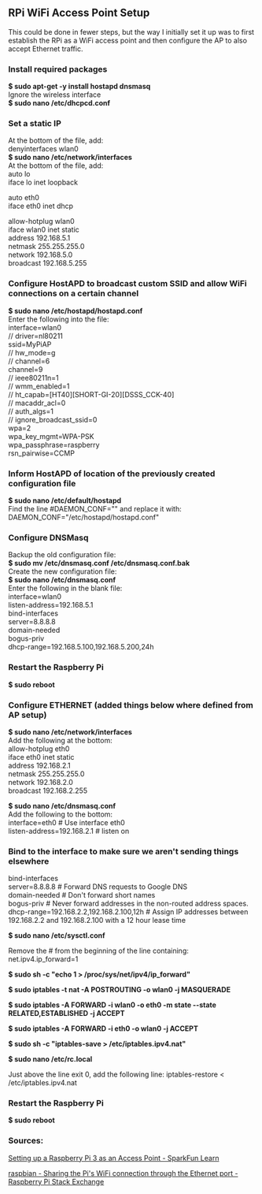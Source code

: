 ## RPi WiFi Access Point Setup  
This could be done in fewer steps, but the way I initially set it up was to first establish the RPi as a WiFi access point and then configure the AP to also accept Ethernet traffic.

### Install required packages  
**$ sudo apt-get -y install hostapd dnsmasq**  
Ignore the wireless interface  
**$ sudo nano /etc/dhcpcd.conf**  
### Set a static IP  
At the bottom of the file, add:	  
denyinterfaces wlan0  
**$ sudo nano /etc/network/interfaces**  
At the bottom of the file, add:	  
auto lo  
iface lo inet loopback  

auto eth0  
iface eth0 inet dhcp  

allow-hotplug wlan0  
iface wlan0 inet static  
    address 192.168.5.1  
    netmask 255.255.255.0  
    network 192.168.5.0  
    broadcast 192.168.5.255

### Configure HostAPD to broadcast custom SSID and allow WiFi connections on a certain channel  
**$ sudo nano /etc/hostapd/hostapd.conf**  
Enter the following into the file:  
interface=wlan0  
//	driver=nl80211  
ssid=MyPiAP  
//	hw_mode=g  
//	channel=6  
channel=9  
//	ieee80211n=1  
//	wmm_enabled=1  
//	ht_capab=[HT40][SHORT-GI-20][DSSS_CCK-40]  
//	macaddr_acl=0  
//	auth_algs=1  
//	ignore_broadcast_ssid=0  
wpa=2  
wpa_key_mgmt=WPA-PSK  
wpa_passphrase=raspberry  
rsn_pairwise=CCMP  

### Inform HostAPD of location of the previously created configuration file  
**$ sudo nano /etc/default/hostapd**  
Find the line #DAEMON_CONF="" and replace it with:  DAEMON_CONF="/etc/hostapd/hostapd.conf"  

### Configure DNSMasq  
Backup the old configuration file:  
**$ sudo mv /etc/dnsmasq.conf /etc/dnsmasq.conf.bak**  
Create the new configuration file:  
**$ sudo nano /etc/dnsmasq.conf**  
Enter the following in the blank file:  
interface=wlan0   
listen-address=192.168.5.1  
bind-interfaces   
server=8.8.8.8  
domain-needed  
bogus-priv  
dhcp-range=192.168.5.100,192.168.5.200,24h  

### Restart the Raspberry Pi
**$ sudo reboot**


### Configure ETHERNET (added things below where defined from AP setup)  
**$ sudo nano /etc/network/interfaces**  
Add the following at the bottom:  
allow-hotplug eth0   
iface eth0 inet static   
address 192.168.2.1   
netmask 255.255.255.0   
network 192.168.2.0   
broadcast 192.168.2.255  

**$ sudo nano /etc/dnsmasq.conf**  
Add the following to the bottom:  
interface=eth0 # Use interface eth0     
listen-address=192.168.2.1 # listen on    
### Bind to the interface to make sure we aren't sending things elsewhere  
bind-interfaces  
server=8.8.8.8 # Forward DNS requests to Google DNS  
domain-needed # Don't forward short names  
bogus-priv  # Never forward addresses in the non-routed address spaces.   
dhcp-range=192.168.2.2,192.168.2.100,12h  # Assign IP addresses between 192.168.2.2 and 192.168.2.100 with a 12 hour lease time   

**$ sudo nano /etc/sysctl.conf**  

Remove the # from the beginning of the line containing: net.ipv4.ip_forward=1  

**$ sudo sh -c "echo 1 > /proc/sys/net/ipv4/ip_forward"**  

**$ sudo iptables -t nat -A POSTROUTING -o wlan0 -j MASQUERADE**  

**$ sudo iptables -A FORWARD -i wlan0 -o eth0 -m state --state RELATED,ESTABLISHED -j ACCEPT**  

**$ sudo iptables -A FORWARD -i eth0 -o wlan0 -j ACCEPT**  

**$ sudo sh -c "iptables-save > /etc/iptables.ipv4.nat"**  

**$ sudo nano /etc/rc.local**  

Just above the line exit 0, add the following line: 
iptables-restore < /etc/iptables.ipv4.nat

### Restart the Raspberry Pi
**$ sudo reboot**


### Sources:  
[Setting up a Raspberry Pi 3 as an Access Point - SparkFun Learn](https://learn.sparkfun.com/tutorials/setting-up-a-raspberry-pi-3-as-an-access-point/all)  

[raspbian - Sharing the Pi's WiFi connection through the Ethernet port - Raspberry Pi Stack Exchange](https://raspberrypi.stackexchange.com/questions/48307/sharing-the-pis-wifi-connection-through-the-ethernet-port)  
